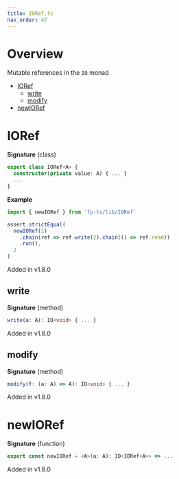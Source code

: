 ```yaml
---
title: IORef.ts
nav_order: 47
---
```


# Overview

Mutable references in the `IO` monad

<!-- START doctoc generated TOC please keep comment here to allow auto update -->
<!-- DON'T EDIT THIS SECTION, INSTEAD RE-RUN doctoc TO UPDATE -->


- [IORef](#ioref)
  - [write](#write)
  - [modify](#modify)
- [newIORef](#newioref)

<!-- END doctoc generated TOC please keep comment here to allow auto update -->

# IORef

**Signature** (class)

```ts
export class IORef<A> {
  constructor(private value: A) { ... }
  ...
}
```

**Example**

```ts
import { newIORef } from 'fp-ts/lib/IORef'

assert.strictEqual(
  newIORef(1)
    .chain(ref => ref.write(2).chain(() => ref.read))
    .run(),
  2
)
```

Added in v1.8.0

## write

**Signature** (method)

```ts
write(a: A): IO<void> { ... }
```

Added in v1.8.0

## modify

**Signature** (method)

```ts
modify(f: (a: A) => A): IO<void> { ... }
```

Added in v1.8.0

# newIORef

**Signature** (function)

```ts
export const newIORef = <A>(a: A): IO<IORef<A>> => ...
```

Added in v1.8.0
